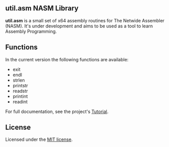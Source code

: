 util.asm NASM Library
------

**util.asm** is a small set of x64 assembly routines for The Netwide Assembler (NASM). It's under development and aims to be used as a tool to learn Assembly Programming. 

## Functions

In the current version the following functions are available:

 - exit
 - endl
 - strlen
 - printstr
 - readstr
 - printint
 - readint

For full documentation, see the project's [Tutorial](https://github.com/mjbrusso/util.asm/blob/master/Tutorial.md).


## License


Licensed under the [MIT license](https://github.com/mjbrusso/util.asm/blob/master/license.txt).

